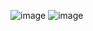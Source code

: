 
![image](https://github.com/user-attachments/assets/3e917e53-2db7-4812-9b05-d503828ff460)
![image](https://github.com/user-attachments/assets/09d59ed3-e0a3-483a-b5be-165834884990)
